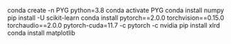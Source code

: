 conda create -n PYG python=3.8
conda activate PYG
conda install numpy
pip install -U scikit-learn
conda install pytorch==2.0.0 torchvision==0.15.0 torchaudio==2.0.0 pytorch-cuda=11.7 -c pytorch -c nvidia
pip install xlrd
conda install matplotlib 
